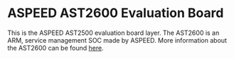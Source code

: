 ASPEED AST2600 Evaluation Board
================

This is the ASPEED AST2500 evaluation board layer.
The AST2600 is an ARM, service management SOC made by ASPEED. More information
about the AST2600 can be found
[here](https://www.aspeedtech.com/products.php?fPath=20&rId=440).
